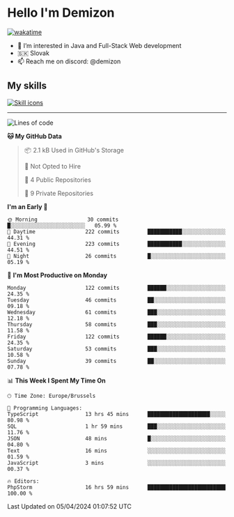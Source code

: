 # Hello I'm Demizon
[![wakatime](https://wakatime.com/badge/user/6ad1949f-d6d7-44f9-9eee-c35e54cc499b.svg)](https://wakatime.com/@6ad1949f-d6d7-44f9-9eee-c35e54cc499b)
- 👀 I’m interested in Java and Full-Stack Web development
- 🇸🇰 Slovak
- 📫 Reach me on discord: @demizon

## My skills
[![Skill icons](https://skillicons.dev/icons?i=java,js,ts,html,css,react,nextjs,tailwind,supabase,py,git,docker,linux,mysql,postgres,mongo&theme=dark)](https://github.com/Demizon3433)

---

<!--START_SECTION:waka-->
![Lines of code](https://img.shields.io/badge/From%20Hello%20World%20I%27ve%20Written-144.6%20thousand%20lines%20of%20code-blue)

**🐱 My GitHub Data** 

> 📦 2.1 kB Used in GitHub's Storage 
 > 
> 🚫 Not Opted to Hire
 > 
> 📜 4 Public Repositories 
 > 
> 🔑 9 Private Repositories 
 > 
**I'm an Early 🐤** 

```text
🌞 Morning                30 commits          █░░░░░░░░░░░░░░░░░░░░░░░░   05.99 % 
🌆 Daytime                222 commits         ███████████░░░░░░░░░░░░░░   44.31 % 
🌃 Evening                223 commits         ███████████░░░░░░░░░░░░░░   44.51 % 
🌙 Night                  26 commits          █░░░░░░░░░░░░░░░░░░░░░░░░   05.19 % 
```
📅 **I'm Most Productive on Monday** 

```text
Monday                   122 commits         ██████░░░░░░░░░░░░░░░░░░░   24.35 % 
Tuesday                  46 commits          ██░░░░░░░░░░░░░░░░░░░░░░░   09.18 % 
Wednesday                61 commits          ███░░░░░░░░░░░░░░░░░░░░░░   12.18 % 
Thursday                 58 commits          ███░░░░░░░░░░░░░░░░░░░░░░   11.58 % 
Friday                   122 commits         ██████░░░░░░░░░░░░░░░░░░░   24.35 % 
Saturday                 53 commits          ███░░░░░░░░░░░░░░░░░░░░░░   10.58 % 
Sunday                   39 commits          ██░░░░░░░░░░░░░░░░░░░░░░░   07.78 % 
```


📊 **This Week I Spent My Time On** 

```text
🕑︎ Time Zone: Europe/Brussels

💬 Programming Languages: 
TypeScript               13 hrs 45 mins      ████████████████████░░░░░   80.98 % 
SQL                      1 hr 59 mins        ███░░░░░░░░░░░░░░░░░░░░░░   11.76 % 
JSON                     48 mins             █░░░░░░░░░░░░░░░░░░░░░░░░   04.80 % 
Text                     16 mins             ░░░░░░░░░░░░░░░░░░░░░░░░░   01.59 % 
JavaScript               3 mins              ░░░░░░░░░░░░░░░░░░░░░░░░░   00.37 % 

🔥 Editors: 
PhpStorm                 16 hrs 59 mins      █████████████████████████   100.00 % 
```


 Last Updated on 05/04/2024 01:07:52 UTC
<!--END_SECTION:waka-->
